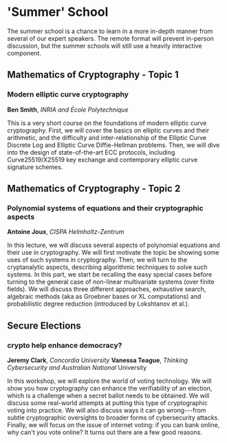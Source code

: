 # 'Summer' School

The summer school is a chance to learn in a more in-depth manner from several of our expert speakers. The remote format will prevent in-person discussion, but the summer schools will still use a heavily interactive component.

## Mathematics of Cryptography - Topic 1

### Modern elliptic curve cryptography

**Ben Smith**,  *INRIA and École Polytechnique*

This is a very short course on the foundations of modern elliptic curve
cryptography.  First, we will cover the basics on elliptic curves and
their arithmetic, and the difficulty and inter-relationship of the
Elliptic Curve Discrete Log and Elliptic Curve Diffie-Hellman problems.
Then, we will dive into the design of state-of-the-art ECC protocols,
including Curve25519/X25519 key exchange and contemporary elliptic curve
signature schemes.


## Mathematics of Cryptography - Topic 2

### Polynomial systems of equations and their cryptographic aspects

**Antoine Joux**,  *CISPA Helmholtz-Zentrum*

In this lecture, we will discuss several aspects of polynomial equations and their use in cryptography. We will first motivate the topic be showing some uses of such systems in cryptography. Then, we will turn to the cryptanalytic aspects, describing algorithmic techniques to solve such systems. In this part, we start be recalling the easy special cases before turning to the general case of non-linear multivariate systems (over finite fields). We will discuss three different approaches, exhaustive search, algebraic methods (aka as Groebner bases or XL computations) and probabilistic degree reduction (introduced by Lokshtanov et al.).


## Secure Elections

### crypto help enhance democracy?

**Jeremy Clark**, *Concordia University*
**Vanessa Teague**,  *Thinking Cybersecurity and Australian National* University 

In this workshop, we will explore the world of voting technology. We will show you how cryptography can enhance the verifiability of an election, which is a challenge when a secret ballot needs to be obtained. We will discuss some real-world attempts at putting this type of cryptographic voting into practice. We will also discuss ways it can go wrong---from subtle cryptographic oversights to broader forms of cybersecurity attacks. Finally, we will focus on the issue of internet voting: if you can bank online, why can't you vote online? It turns out there are a few good reasons.
